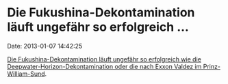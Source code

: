Die Fukushina-Dekontamination läuft ungefähr so erfolgreich \...
================================================================

Date: 2013-01-07 14:42:25

[Die Fukushina-Dekontamination läuft ungefähr so erfolgreich wie die
Deepwater-Horizon-Dekontamination oder die nach Exxon Valdez im
Prinz-William-Sund](http://ajw.asahi.com/article/0311disaster/fukushima/AJ201301040058).
